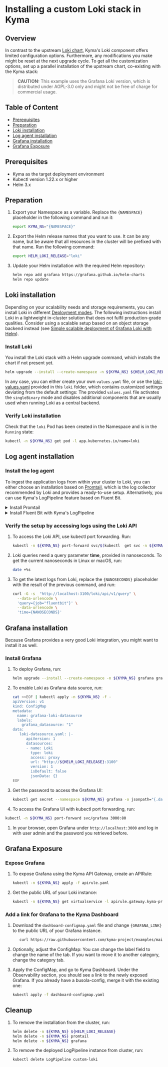 # Installing a custom Loki stack in Kyma

## Overview

In contrast to the upstream [Loki chart](https://github.com/grafana/loki/tree/main/production/helm/loki), Kyma's Loki component offers limited configuration options. Furthermore, any modifications you make might be reset at the next upgrade cycle.
To get all the customization options, set up a parallel installation of the upstream chart, co-existing with the Kyma stack:

>**CAUTION:** This example uses the Grafana Loki version, which is distributed under AGPL-3.0 only and might not be free of charge for commercial usage.

## Table of Content

- [Prerequisites](#prerequisites)
- [Preparation](#preparation)
- [Loki installation](#loki-installation)
- [Log agent installation](#log-agent-installation)
- [Grafana installation](#grafana-installation)
- [Grafana Exposure](#grafana-exposure)

## Prerequisites

- Kyma as the target deployment environment
- Kubectl version 1.22.x or higher
- Helm 3.x


## Preparation

1. Export your Namespace as a variable. Replace the `{NAMESPACE}` placeholder in the following command and run it:

    ```bash
    export KYMA_NS="{NAMESPACE}"
    ```

2. Export the Helm release names that you want to use. It can be any name, but be aware that all resources in the cluster will be prefixed with that name. Run the following command:

    ```bash
    export HELM_LOKI_RELEASE="loki"
    ```

3. Update your Helm installation with the required Helm repository:

    ```bash
    helm repo add grafana https://grafana.github.io/helm-charts
    helm repo update
    ```

## Loki installation

Depending on your scalability needs and storage requirements, you can install Loki in different [Deployment modes](https://grafana.com/docs/loki/latest/fundamentals/architecture/deployment-modes/). The following instructions install Loki in a lightweight in-cluster solution that does not fulfil production-grade qualities. Consider using a scalable setup based on an object storage backend instead (see [Simple scalable deployment of Grafana Loki with Helm](https://grafana.com/docs/loki/latest/installation/helm/install-scalable/)).

### Install Loki

You install the Loki stack with a Helm upgrade command, which installs the chart if not present yet.

```bash
helm upgrade --install --create-namespace -n ${KYMA_NS} ${HELM_LOKI_RELEASE} grafana/loki -f https://raw.githubusercontent.com/kyma-project/examples/main/loki/loki-values.yaml
```

In any case, you can either create your own `values.yaml` file, or use the [loki-values.yaml](./loki-values.yaml) provided in this `loki` folder, which contains customized settings deviating from the default settings: The provided `values.yaml` file activates the `singleBinary` mode and disables additional components that are usually used when running Loki as a central backend. 

### Verify Loki installation

Check that the `loki` Pod has been created in the Namespace and is in the `Running` state:

```bash
kubectl -n ${KYMA_NS} get pod -l app.kubernetes.io/name=loki
```
## Log agent installation

### Install the log agent

To ingest the application logs from within your cluster to Loki, you can either choose an installation based on [Promtail](https://grafana.com/docs/loki/latest/clients/promtail/), which is the log collector recommended by Loki and provides a ready-to-use setup. Alternatively, you can use Kyma's LogPipeline feature based on Fluent Bit.

<div tabs name="default-settings" group="configuration">
  <details>
  <summary label="promtail-installation">
  Install Promtail
  </summary>

To install Promtail pointing it to the previously installed Loki instance, run:

```bash
helm upgrade --install --create-namespace -n ${KYMA_NS} promtail grafana/promtail -f https://raw.githubusercontent.com/kyma-project/examples/main/loki/promtail-values.yaml --set "config.clients[0].url=https://${HELM_LOKI_RELEASE}.${KYMA_NS}.svc.cluster.local:3100/loki/api/v1/push" 
```
  </details>
  <details>
  <summary label="fluent-bit-installation">
  Install Fluent Bit with Kyma's LogPipeline
  </summary>

>**CAUTION:** This setup uses an unsupported output plugin for the LogPipline.

Apply the LogPipeline:

   ```bash
   cat <<EOF | kubectl apply -f -
   apiVersion: telemetry.kyma-project.io/v1alpha1
   kind: LogPipeline
   metadata:
     name: custom-loki
   spec:
      input:
         application:
            namespaces:
              system: true
      output:
         custom: |
            name   loki
            host   ${HELM_LOKI_RELEASE}-headless.${KYMA_NS}.svc.cluster.local
            port   3100
            auto_kubernetes_labels off
            labels job=fluentbit, container=\$kubernetes['container_name'], namespace=\$kubernetes['namespace_name'], pod=\$kubernetes['pod_name'], node=\$kubernetes['host'], app=\$kubernetes['labels']['app'],app=\$kubernetes['labels']['app.kubernetes.io/name']
   EOF
   ```

When the status of the applied LogPipeline resource turns into `Running`, the underlying Fluent Bit is reconfigured and log shipment to your Loki instance is active.

>**NOTE:** The used output plugin configuration uses a static label map to assign labels of a Pod to Loki log streams. Activating the `     auto_kubernetes_labels` feature for using all labels of a Pod is not recommended performance-wise. Follow [Loki's labelling best practices](https://grafana.com/docs/loki/latest/best-practices/) for a tailor-made setup that fits your workload configuration.

  </details>
</div>

### Verify the setup by accessing logs using the Loki API

1. To access the Loki API, use kubectl port forwarding. Run:

   ```bash
   kubectl -n ${KYMA_NS} port-forward svc/$(kubectl  get svc -n ${KYMA_NS} -l app.kubernetes.io/name=loki -ojsonpath='{.items[0].metadata.name}') 3100
   ```

1. Loki queries need a query parameter **time**, provided in nanoseconds. To get the current nanoseconds in Linux or macOS, run:

   ```bash
   date +%s
   ```

1. To get the latest logs from Loki, replace the `{NANOSECONDS}` placeholder with the result of the previous command, and run:

   ```bash
   curl -G -s  "http://localhost:3100/loki/api/v1/query" \
     --data-urlencode \
     'query={job="fluentbit"}' \
     --data-urlencode \
     'time={NANOSECONDS}'
   ```

## Grafana installation

Because Grafana provides a very good Loki integration, you might want to install it as well.

### Install Grafana

1. To deploy Grafana, run:

   ```bash
   helm upgrade --install --create-namespace -n ${KYMA_NS} grafana grafana/grafana -f https://raw.githubusercontent.com/kyma-project/examples/main/loki/grafana-values.yaml
   ```

1. To enable Loki as Grafana data source, run:
   ```bash
   cat <<EOF | kubectl apply -n ${KYMA_NS} -f -
   apiVersion: v1
   kind: ConfigMap
   metadata:
     name: grafana-loki-datasource
     labels:
       grafana_datasource: "1"
   data:
      loki-datasource.yaml: |-
         apiVersion: 1
         datasources:
         - name: Loki
           type: loki
           access: proxy
           url: "http://${HELM_LOKI_RELEASE}:3100"
           version: 1
           isDefault: false
           jsonData: {}
   EOF
   ```

1. Get the password to access the Grafana UI:

   ```bash
   kubectl get secret --namespace ${KYMA_NS} grafana -o jsonpath="{.data.admin-password}" | base64 --decode ; echo
   ```

1.  To access the Grafana UI with kubectl port forwarding, run:
   ```bash
   kubectl -n ${KYMA_NS} port-forward svc/grafana 3000:80
   ```
   
1. In your browser, open Grafana under `http://localhost:3000` and log in with user admin and the password you retrieved before.
  
## Grafana Exposure

### Expose Grafana
1. To expose Grafana using the Kyma API Gateway, create an APIRule:
   ```bash
   kubectl -n ${KYMA_NS} apply -f apirule.yaml 
   ```
1. Get the public URL of your Loki instance:
   ```bash
   kubectl -n ${KYMA_NS} get virtualservice -l apirule.gateway.kyma-project.io/v1beta1=grafana.${KYMA_NS} -ojsonpath='{.items[*].spec.hosts[*]}'
   ```

### Add a link for Grafana to the Kyma Dashboard
1. Download the `dashboard-configmap.yaml` file and change `{GRAFANA_LINK}` to the public URL of your Grafana instance.
   ```bash
      curl https://raw.githubusercontent.com/kyma-project/examples/main/loki/dashboard-configmap.yaml -o dashboard-configmap.yaml
   ```

1. Optionally, adjust the ConfigMap: You can change the label field to change the name of the tab. If you want to move it to another category, change the category tab.

1. Apply the ConfigMap, and go to Kyma Dashboard. Under the Observability section, you should see a link to the newly exposed Grafana. If you already have a busola-config, merge it with the existing one:
   ```bash
   kubectl apply -f dashboard-configmap.yaml 
   ```
   
## Cleanup

1. To remove the installation from the cluster, run:

   ```bash
   helm delete -n ${KYMA_NS} ${HELM_LOKI_RELEASE}
   helm delete -n ${KYMA_NS} promtail
   helm delete -n ${KYMA_NS} grafana
   ```

2. To remove the deployed LogPipeline instance from cluster, run:

   ```bash
   kubectl delete LogPipeline custom-loki
   ```
